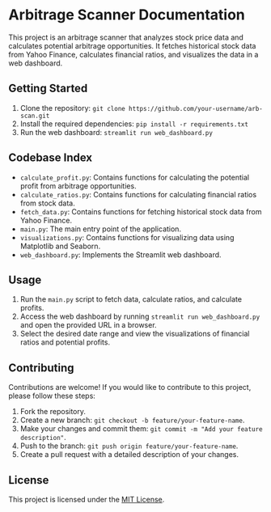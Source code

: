 # Arbitrage Scanner Documentation

This project is an arbitrage scanner that analyzes stock price data and calculates potential arbitrage opportunities. It fetches historical stock data from Yahoo Finance, calculates financial ratios, and visualizes the data in a web dashboard.

## Getting Started

1. Clone the repository: `git clone https://github.com/your-username/arb-scan.git`
2. Install the required dependencies: `pip install -r requirements.txt`
3. Run the web dashboard: `streamlit run web_dashboard.py`

## Codebase Index

- `calculate_profit.py`: Contains functions for calculating the potential profit from arbitrage opportunities.
- `calculate_ratios.py`: Contains functions for calculating financial ratios from stock data.
- `fetch_data.py`: Contains functions for fetching historical stock data from Yahoo Finance.
- `main.py`: The main entry point of the application.
- `visualizations.py`: Contains functions for visualizing data using Matplotlib and Seaborn.
- `web_dashboard.py`: Implements the Streamlit web dashboard.

## Usage

1. Run the `main.py` script to fetch data, calculate ratios, and calculate profits.
2. Access the web dashboard by running `streamlit run web_dashboard.py` and open the provided URL in a browser.
3. Select the desired date range and view the visualizations of financial ratios and potential profits.

## Contributing

Contributions are welcome! If you would like to contribute to this project, please follow these steps:

1. Fork the repository.
2. Create a new branch: `git checkout -b feature/your-feature-name`.
3. Make your changes and commit them: `git commit -m "Add your feature description"`.
4. Push to the branch: `git push origin feature/your-feature-name`.
5. Create a pull request with a detailed description of your changes.

## License

This project is licensed under the [MIT License](LICENSE).